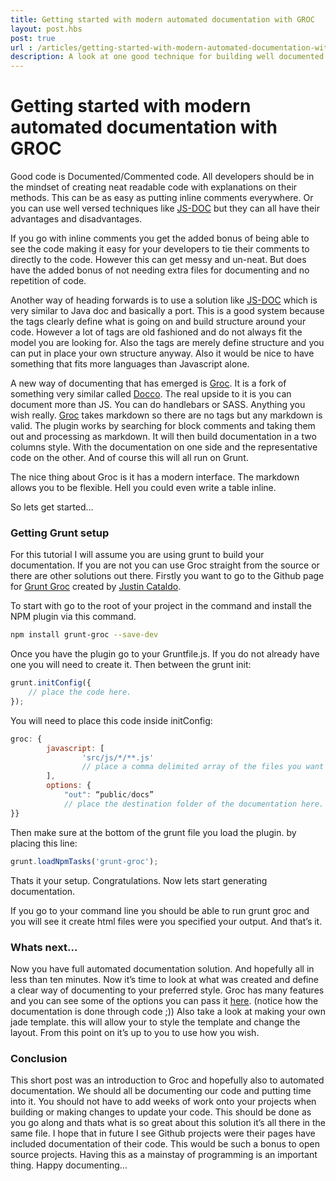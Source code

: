 ```yaml
---
title: Getting started with modern automated documentation with GROC
layout: post.hbs
post: true
url : /articles/getting-started-with-modern-automated-documentation-with-groc/
description: A look at one good technique for building well documented code. Why you should document your code and a look at how to get get set up and cover some of the advantages and disavantages of using it.
---
```


# Getting started with modern automated documentation with GROC

Good code is Documented/Commented code. All developers should be in the mindset of creating neat readable code with explanations on their methods. This can be as easy as putting inline comments everywhere. Or you can use well versed techniques like [JS-DOC](http://usejsdoc.org/) but they can all have their advantages and disadvantages.

If you go with inline comments you get the added bonus of being able to see the code making it easy for your developers to tie their comments to directly to the code. However this can get messy and un-neat. But does have the added bonus of not needing extra files for documenting and no repetition of code.

Another way of heading forwards is to use a solution like [JS-DOC](http://usejsdoc.org/) which is very similar to Java doc and basically a port. This is a good system because the tags clearly define what is going on and build structure around your code. However a lot of tags are old fashioned and do not always fit the model you are looking for. Also the tags are merely define structure and you can put in place your own structure anyway. Also it would be nice to have something that fits more languages than Javascript alone.

A new way of documenting that has emerged is [Groc](http://nevir.github.io/groc/). It is a fork of something very similar called [Docco](https://github.com/jashkenas/docco). The real upside to it is you can document more than JS. You can do handlebars or SASS. Anything you wish really. [Groc](http://nevir.github.io/groc/) takes markdown so there are no tags but any markdown is valid. The plugin works by searching for block comments and taking them out and processing as markdown. It will then build documentation in a two columns style. With the documentation on one side and the representative code on the other. And of course this will all run on Grunt.

The nice thing about Groc is it has a modern interface. The markdown allows you to be flexible. Hell you could even write a table inline.

So lets get started…

### Getting Grunt setup

For this tutorial I will assume you are using grunt to build your documentation. If you are not you can use Groc straight from the source or there are other solutions out there. Firstly you want to go to the Github page for [Grunt Groc](https://github.com/jdcataldo/grunt-groc) created by [Justin Cataldo](https://github.com/jdcataldo).

To start with go to the root of your project in the command and install the NPM plugin via this command. 

``` bash
npm install grunt-groc --save-dev
```

Once you have the plugin go to your Gruntfile.js. If you do not already have one you will need to create it. Then between the grunt init:

``` js
grunt.initConfig({ 
	// place the code here.
});


```

You will need to place this code inside initConfig:


``` js
groc: { 
		javascript: [ 
				'src/js/*/**.js'
				// place a comma delimited array of the files you want to document. 
		], 
		options: { 
			"out": “public/docs” 
			// place the destination folder of the documentation here. 
}}

```

Then make sure at the bottom of the grunt file you load the plugin. by placing this line:

```js
grunt.loadNpmTasks('grunt-groc');

```

Thats it your setup. Congratulations. Now lets start generating documentation.

If you go to your command line you should be able to run grunt groc and you will see it create html files were you specified your output. And that’s it.

### Whats next…

Now you have full automated documentation solution. And hopefully all in less than ten minutes. Now it’s time to look at what was created and define a clear way of documenting to your preferred style. Groc has many features and you can see some of the options you can pass it [here](http://nevir.github.io/groc/cli.html). (notice how the documentation is done through code ;)) Also take a look at making your own jade template. this will allow your to style the template and change the layout. From this point on it’s up to you to use how you wish.

### Conclusion

This short post was an introduction to Groc and hopefully also to automated documentation. We should all be documenting our code and putting time into it. You should not have to add weeks of work onto your projects when building or making changes to update your code. This should be done as you go along and thats what is so great about this solution it’s all there in the same file. I hope that in future I see Github projects were their pages have included documentation of their code. This would be such a bonus to open source projects. Having this as a mainstay of programming is an important thing. Happy documenting…